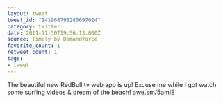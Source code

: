 ```yaml
---
layout: tweet
tweet_id: "141968798285697024"
category: twitter
date: 2011-11-30T19:56:13.000Z
source: Timely by Demandforce
favorite_count: 1
retweet_count: 1
tags:
- tweet
---
```


The beautiful new RedBull.tv web app is up!  Excuse me while I got watch some surfing videos & dream of the beach! [awe.sm/5amIE](http://awe.sm/5amIE)
